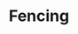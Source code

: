 ---
title: Fencing
crosslinks:
- AskHistorians
- wma
- livven
- kendo
- AccurateBattleSim
- vexillology
- 90daysgoal
- Fitness
- MemeEconomy
- funny
- sports
- classicalfencing
- Hema
---